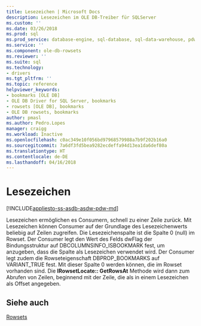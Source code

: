 ```yaml
---
title: Lesezeichen | Microsoft Docs
description: Lesezeichen im OLE DB-Treiber für SQLServer
ms.custom: ''
ms.date: 03/26/2018
ms.prod: sql
ms.prod_service: database-engine, sql-database, sql-data-warehouse, pdw
ms.service: ''
ms.component: ole-db-rowsets
ms.reviewer: ''
ms.suite: sql
ms.technology:
- drivers
ms.tgt_pltfrm: ''
ms.topic: reference
helpviewer_keywords:
- bookmarks [OLE DB]
- OLE DB Driver for SQL Server, bookmarks
- rowsets [OLE DB], bookmarks
- OLE DB rowsets, bookmarks
author: pmasl
ms.author: Pedro.Lopes
manager: craigg
ms.workload: Inactive
ms.openlocfilehash: c0ac349e10f056bd97968579988a7b9f202b16a0
ms.sourcegitcommit: 7a6df3fd5bea9282ecdeffa94d13ea1da6def80a
ms.translationtype: HT
ms.contentlocale: de-DE
ms.lasthandoff: 04/16/2018
---
```

# <a name="bookmarks"></a>Lesezeichen
[!INCLUDE[appliesto-ss-asdb-asdw-pdw-md](../../../includes/appliesto-ss-asdb-asdw-pdw-md.md)]

  Lesezeichen ermöglichen es Consumern, schnell zu einer Zeile zurück. Mit Lesezeichen können Consumer auf der Grundlage des Lesezeichenwerts beliebig auf Zeilen zugreifen. Die Lesezeichenspalte ist die Spalte 0 (null) im Rowset. Der Consumer legt den Wert des Felds dwFlag der Bindungsstruktur auf DBCOLUMNSINFO_ISBOOKMARK fest, um anzugeben, dass die Spalte als Lesezeichen verwendet wird. Der Consumer legt zudem die Rowseteigenschaft DBPROP_BOOKMARKS auf VARIANT_TRUE fest. Mit dieser Spalte 0 werden können, die im Rowset vorhanden sind. Die **IRowsetLocate:: GetRowsAt** Methode wird dann zum Abrufen von Zeilen, beginnend mit der Zeile, die als in einem Lesezeichen als Offset angegeben.  
  
## <a name="see-also"></a>Siehe auch  
 [Rowsets](../../oledb/ole-db-rowsets/rowsets.md)  
  
  
